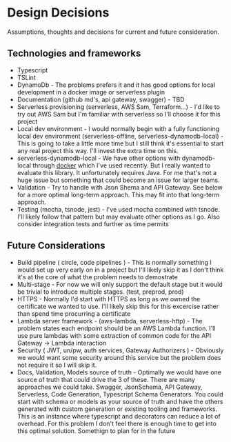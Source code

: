 # Design Decisions
Assumptions, thoughts and decisions for current and future consideration.

##  Technologies and frameworks
- Typescript
- TSLint
- DynamoDb - The problems prefers it and it has good options for local development in a docker image or serverless plugin
- Documentation (github md's, api gateway, swagger) - TBD
- Serverless provisioning (serverless, AWS Sam, Terraform...) - I'd like to try out AWS Sam but I'm familiar with serverless so I'll choose it for this project
- Local dev environment - I would normally begin with a fully functioning local dev environment (serverless-offline, serverless-dynamodb-local) - This is going to take a little more time but I still think it's essential to start any real project this way.  I'll invest the extra time on this.
- serverless-dynamodb-local - We have other options with dynamodb-local through [docker](https://hub.docker.com/r/amazon/dynamodb-local) which I've used recently.  But I really wanted to evaluate this library. It unfortunately requires Java.  For me that's not a huge issue but something that could become an issue for larger teams.
- Validation - Try to handle with Json Shema and API Gateway.  See below for a more optimal long-term approach.  This may fit into that long-term approach.
- Testing (mocha, tsnode, jest) - I've used mocha combined with tsnode.  I'll likely follow that pattern but may evaluate other options as I go.  Also consider integration tests and further as time permits

## Future Considerations
- Build pipeline ( circle, code pipelines ) - This is normally something I would set up very early on in a project but I'll likely skip it as I don't think it's at the core of what the problem needs to demostrate
- Multi-stage - For now we will only support the default stage but it would be trivial to introduce multiple stages. (test, preprod, prod)
- HTTPS - Normally I'd start with HTTPS as long as we owned the certificate we wanted to use.  I'll likely skip this for this excercise rather than spend time procurring a certificate
- Lambda server framework - (aws-lambda, serverless-http) - The problem states each endpoint should be an AWS Lambda function.  I'll use pure lambdas with some extraction of common code for the API Gateway -> Lambda interaction
- Security ( JWT, un/pw, auth services, Gateway Authorizers ) - Obviously we would want some security around this service but the problem does not require it so I will skip it.
- Docs, Validation, Models source of truth - Optimally we would have one source of truth that could drive the 3 of these.  There are many approaches we could take.  Swagger, JsonSchema, API Gateway, Serverless, Code Generation, Typescript Schema Generators.  You could start with schema or models as your source of truth and have the others generated with custom generation or existing tooling and frameworks.  This is an instance where typescript and decorators can reduce a lot of overhead.  For this problem I don't feel there is enough time to get into this optimal solution.  Somethign to plan for in the future